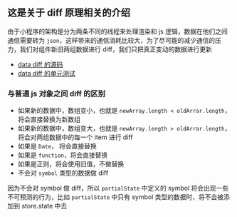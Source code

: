 ## 这是关于 diff 原理相关的介绍
由于小程序的架构是分为两条不同的线程来处理渲染和 js 逻辑，数据在他们之间通信需要转为 `json`，这样带来的通信消耗比较大，为了尽可能的减少通信的压力，我们对组件新旧两组数据进行 diff，我们只把真正变动的数据进行更新

+ [data diff 的源码](../src/diff.js)
+ [data diff 的单元测试](../test/script/diff.spec.js)

### 与普通 js 对象之间 diff 的区别
+ 如果新的数据中，数组变小，也就是 `newArray.length < oldArrar.length`，将会直接替换为新数组
+ 如果新的数据中，数组变大，也就是 `newArray.length > oldArrar.length`，将会对两组数据中的每一个 item 进行 diff
+ 如果是 `Date`， 将会直接替换
+ 如果是 `function`，将会直接替换 
+ 如果是正则，将会使用旧值，不做替换
+ 不会对 `symbol` 类型的数据做 diff

因为不会对 symbol 做 diff，所以 `partialState` 中定义的 symbol 将会出现一些不可预测的行为，比如 `partialState` 中只有 symbol 类型的数据时，将不会被添加到 store.state 中去